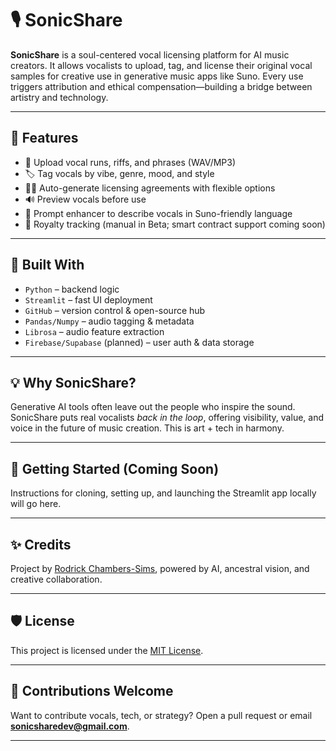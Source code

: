 # 🎙️ SonicShare

**SonicShare** is a soul-centered vocal licensing platform for AI music creators. It allows vocalists to upload, tag, and license their original vocal samples for creative use in generative music apps like Suno. Every use triggers attribution and ethical compensation—building a bridge between artistry and technology.

---

## 🚀 Features

- 🎤 Upload vocal runs, riffs, and phrases (WAV/MP3)
- 🏷️ Tag vocals by vibe, genre, mood, and style
- ✍🏽 Auto-generate licensing agreements with flexible options
- 🔊 Preview vocals before use
- 🧠 Prompt enhancer to describe vocals in Suno-friendly language
- 💸 Royalty tracking (manual in Beta; smart contract support coming soon)

---

## 🔧 Built With

- `Python` – backend logic
- `Streamlit` – fast UI deployment
- `GitHub` – version control & open-source hub
- `Pandas/Numpy` – audio tagging & metadata
- `Librosa` – audio feature extraction
- `Firebase/Supabase` (planned) – user auth & data storage

---

## 💡 Why SonicShare?

Generative AI tools often leave out the people who inspire the sound. SonicShare puts real vocalists *back in the loop*, offering visibility, value, and voice in the future of music creation. This is art + tech in harmony.

---

## 👣 Getting Started (Coming Soon)

Instructions for cloning, setting up, and launching the Streamlit app locally will go here.

---

## ✨ Credits

Project by [Rodrick Chambers-Sims](https://www.linkedin.com/in/rodrick-chambers), powered by AI, ancestral vision, and creative collaboration.

---

## 🛡️ License

This project is licensed under the [MIT License](LICENSE).

---

## 🌱 Contributions Welcome

Want to contribute vocals, tech, or strategy? Open a pull request or email **sonicsharedev@gmail.com**.

---

